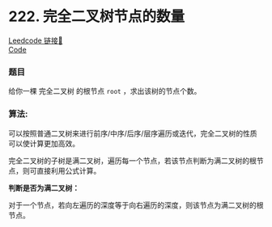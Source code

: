 # 222. 完全二叉树节点的数量

[Leedcode 链接🔗](https://leetcode.cn/problems/count-complete-tree-nodes/description/)  
[Code](https://github.com/alstondu/lc/blob/main/222/222.cpp)

### 题目

给你一棵 完全二叉树 的根节点 ```root``` ，求出该树的节点个数。

### 算法: 

可以按照普通二叉树来进行前序/中序/后序/层序遍历或迭代，完全二叉树的性质可以使计算更加高效。

完全二叉树的子树是满二叉树，遍历每一个节点，若该节点判断为满二叉树的根节点，则可直接利用公式计算。

**判断是否为满二叉树：**

对于一个节点，若向左遍历的深度等于向右遍历的深度，则该节点为满二叉树的根节点。

	
	
	
	
